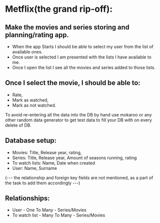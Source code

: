# Metflix(the grand rip-off):

## Make the movies and series storing and planning/rating app.

- When the app Starts I should be able to select my user from the list of available ones.
- Once user is selected I am presented with the lists I have available to me.
- Once I open the list I see all the movies and series added to those lists.

## Once I select the movie, I should be able to:

- Rate,
- Mark as watched,
- Mark as not watched.

To avoid re-entering all the data into the DB by hand use mokaroo or any other random data generator to get test data to fill your DB with on every delete of DB.

## Database setup:

- Movies: Title, Release year, rating,
- Series: Title, Release year, Amount of seasons running, rating
- To watch lists: Name, Date when created
- User: Name, Surname

(--- the relationship and foreign key fields are not mentioned, as a part of the task to add them accordingly ---)

## Relationships:

- User - One To Many -  Series/Movies
- To watch list - Many To Many - Series/Movies
